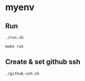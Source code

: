 # myenv

## Run

```sh:
./run.sh
```

```sh:
make run
```

## Create & set github ssh

```sh:
./github-ssh.sh
```
